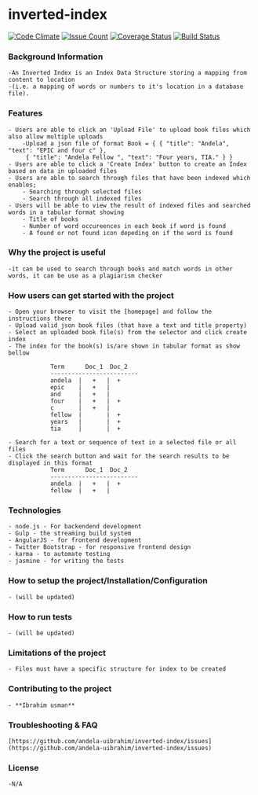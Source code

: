 # inverted-index
[![Code Climate](https://codeclimate.com/repos/589cdef10f4d540461001a76/badges/6871b507f8dd13435d4a/gpa.svg)](https://codeclimate.com/repos/589cdef10f4d540461001a76/feed)
[![Issue Count](https://codeclimate.com/repos/589cdef10f4d540461001a76/badges/6871b507f8dd13435d4a/issue_count.svg)](https://codeclimate.com/repos/589cdef10f4d540461001a76/feed)
[![Coverage Status](https://coveralls.io/repos/github/andela-uibrahim/inverted-index/badge.svg?branch=chore%2F2%2Fsetting-up-continous-integration)](https://coveralls.io/github/andela-uibrahim/inverted-index?branch=chore%2F2%2Fsetting-up-continous-integration)
[![Build Status](https://travis-ci.org/andela-uibrahim/inverted-index.svg?branch=master)](https://travis-ci.org/andela-uibrahim/inverted-index)

### Background Information
    -An Inverted Index is an Index Data Structure storing a mapping from content to location 
    -(i.e. a mapping of words or numbers to it's location in a database file).

### Features
    - Users are able to click an 'Upload File' to upload book files which also allow multiple uploads
        -Upload a json file of format Book = { { "title": "Andela", "text": "EPIC and four c" },
         { "title": "Andela Fellow ", "text": "Four years, TIA." } }
 	- Users are able to click a 'Create Index' button to create an Index based on data in uploaded files
 	- Users are able to search through files that have been indexed which enables;
 		- Searching through selected files
 		- Search through all indexed files
 	- Users will be able to view the result of indexed files and searched words in a tabular format showing 
 		- Title of books
 		- Number of word occureences in each book if word is found
 		- A found or not found icon depeding on if the word is found
 
### Why the project is useful
    -it can be used to search through books and match words in other words, it can be use as a plagiarism checker

### How users can get started with the project
 	- Open your browser to visit the [homepage] and follow the instructions there
 	- Upload valid json book files (that have a text and title property)
 	- Select an uploaded book file(s) from the selector and click create index
  	- The index for the book(s) is/are shown in tabular format as show bellow

                Term      Doc_1  Doc_2
                -------------------------
                andela  |   +   |  +
                epic    |   +   |
                and     |   +   |  
                four    |   +   |  +
                c       |   +   |  
                fellow  |       |  +
                years   |       |  +
                tia     |       |  +

  	- Search for a text or sequence of text in a selected file or all files
 	- Click the search button and wait for the search results to be displayed in this format
                Term      Doc_1  Doc_2
                -------------------------
                andela  |   +   |  +
                fellow  |   +   |

### Technologies
    - node.js - For backendend development
 	- Gulp - the streaming build system
    - AngularJS - for frontend development
 	- Twitter Bootstrap - for responsive frontend design
 	- karma - to automate testing
 	- jasmine - for writing the tests
 
### How to setup the project/Installation/Configuration
 	- (will be updated)
 
### How to run tests
 	- (will be updated)
 
### Limitations of the project
 	- Files must have a specific structure for index to be created
 
### Contributing to the project
 	- **Ibrahim usman**
 
### Troubleshooting & FAQ
 	[https://github.com/andela-uibrahim/inverted-index/issues](https://github.com/andela-uibrahim/inverted-index/issues)
 
### License
    -N/A
